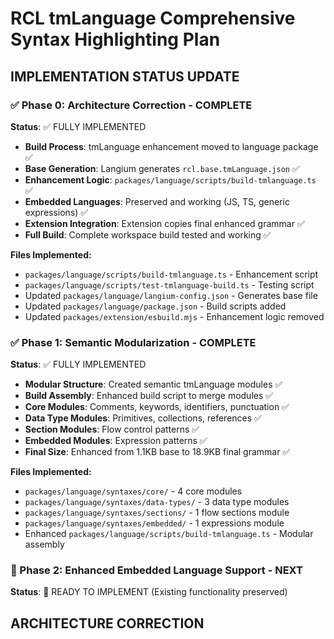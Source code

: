 # RCL tmLanguage Comprehensive Syntax Highlighting Plan

## IMPLEMENTATION STATUS UPDATE

### ✅ Phase 0: Architecture Correction - COMPLETE
**Status**: ✅ FULLY IMPLEMENTED
- **Build Process**: tmLanguage enhancement moved to language package ✅
- **Base Generation**: Langium generates `rcl.base.tmLanguage.json` ✅
- **Enhancement Logic**: `packages/language/scripts/build-tmlanguage.ts` ✅
- **Embedded Languages**: Preserved and working (JS, TS, generic expressions) ✅
- **Extension Integration**: Extension copies final enhanced grammar ✅
- **Full Build**: Complete workspace build tested and working ✅

**Files Implemented:**
- `packages/language/scripts/build-tmlanguage.ts` - Enhancement script
- `packages/language/scripts/test-tmlanguage-build.ts` - Testing script
- Updated `packages/language/langium-config.json` - Generates base file
- Updated `packages/language/package.json` - Build scripts added
- Updated `packages/extension/esbuild.mjs` - Enhancement logic removed

### ✅ Phase 1: Semantic Modularization - COMPLETE
**Status**: ✅ FULLY IMPLEMENTED
- **Modular Structure**: Created semantic tmLanguage modules ✅
- **Build Assembly**: Enhanced build script to merge modules ✅
- **Core Modules**: Comments, keywords, identifiers, punctuation ✅
- **Data Type Modules**: Primitives, collections, references ✅
- **Section Modules**: Flow control patterns ✅
- **Embedded Modules**: Expression patterns ✅
- **Final Size**: Enhanced from 1.1KB base to 18.9KB final grammar ✅

**Files Implemented:**
- `packages/language/syntaxes/core/` - 4 core modules
- `packages/language/syntaxes/data-types/` - 3 data type modules
- `packages/language/syntaxes/sections/` - 1 flow sections module
- `packages/language/syntaxes/embedded/` - 1 expressions module
- Enhanced `packages/language/scripts/build-tmlanguage.ts` - Modular assembly

### 🔄 Phase 2: Enhanced Embedded Language Support - NEXT
**Status**: 🔄 READY TO IMPLEMENT (Existing functionality preserved)

## ARCHITECTURE CORRECTION